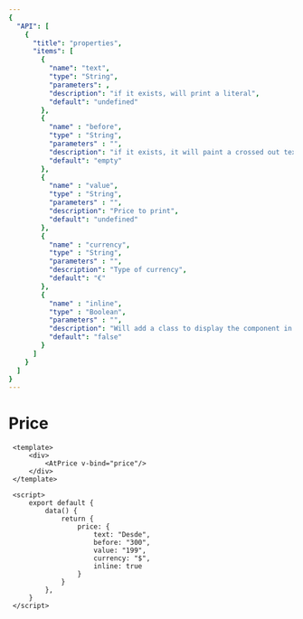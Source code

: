 ```yaml
---
{
  "API": [
    {
      "title": "properties",
      "items": [
        {
          "name": "text",
          "type": "String",
          "parameters": ,
          "description": "if it exists, will print a literal",
          "default": "undefined"
        },
        {
          "name" : "before",
          "type" : "String",
          "parameters" : "",
          "description": "if it exists, it will paint a crossed out text",
          "default": "empty"
        },
        {
          "name" : "value",
          "type" : "String",
          "parameters" : "",
          "description": "Price to print",
          "default": "undefined"
        },
        {
          "name" : "currency",
          "type" : "String",
          "parameters" : "",
          "description": "Type of currency",
          "default": "€"
        },
        {
          "name" : "inline",
          "type" : "Boolean",
          "parameters" : "",
          "description": "Will add a class to display the component in one line",
          "default": "false"
        }                         
      ] 
    }
  ]
}
---
```


# Price

<Preview>
  <template slot="demo">
        <AtPrice v-bind="{text: 'Desde', before: '600', value: '480'}"/> 
  </template>
  
   ```vue
    <template>
        <div>
            <AtPrice v-bind="price"/>
        </div>
    </template>
    
    <script>
        export default {
            data() {
                return {
                    price: {
                        text: "Desde",
                        before: "300",
                        value: "199",
                        currency: "$",
                        inline: true
                    }
                }
            },
        }
    </script>
   ```
</Preview>
  
  
